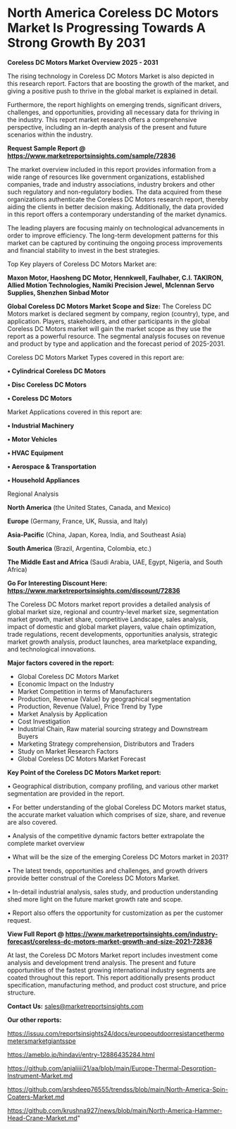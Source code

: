 # North America Coreless DC Motors Market Is Progressing Towards A Strong Growth By 2031

<Strong> Coreless DC Motors Market Overview 2025 - 2031</strong>

The rising technology in Coreless DC Motors Market is also depicted in this research report. Factors that are boosting the growth of the market, and giving a positive push to thrive in the global market is explained in detail.

Furthermore, the report highlights on emerging trends, significant drivers, challenges, and opportunities, providing all necessary data for thriving in the industry. This report market research offers a comprehensive perspective, including an in-depth analysis of the present and future scenarios within the industry.

<strong>Request Sample Report @ <a href=https://www.marketreportsinsights.com/sample/72836>https://www.marketreportsinsights.com/sample/72836</a></strong>

The market overview included in this report provides information from a wide range of resources like government organizations, established companies, trade and industry associations, industry brokers and other such regulatory and non-regulatory bodies. The data acquired from these organizations authenticate the Coreless DC Motors research report, thereby aiding the clients in better decision making. Additionally, the data provided in this report offers a contemporary understanding of the market dynamics.

The leading players are focusing mainly on technological advancements in order to improve efficiency. The long-term development patterns for this market can be captured by continuing the ongoing process improvements and financial stability to invest in the best strategies.

Top Key players of Coreless DC Motors Market are:

<strong>Maxon Motor, Haosheng DC Motor, Hennkwell, Faulhaber, C.I. TAKIRON, Allied Motion Technologies, Namiki Precision Jewel, Mclennan Servo Supplies, Shenzhen Sinbad Motor</strong>

<strong><b>Global Coreless DC Motors Market Scope and Size:</b></strong>
The Coreless DC Motors market is declared segment by company, region (country), type, and application. Players, stakeholders, and other participants in the global Coreless DC Motors market will gain the market scope as they use the report as a powerful resource. The segmental analysis focuses on revenue and product by type and application and the forecast period of 2025-2031.

Coreless DC Motors Market Types covered in this report are:

<strong>• Cylindrical Coreless DC Motors

• Disc Coreless DC Motors

• Coreless DC Motors</strong>

Market Applications covered in this report are:

<strong>• Industrial Machinery

• Motor Vehicles

• HVAC Equipment

• Aerospace & Transportation

• Household Appliances</strong> 

Regional Analysis

<strong>North America</strong> (the United States, Canada, and Mexico)

<strong>Europe</strong> (Germany, France, UK, Russia, and Italy)

<strong>Asia-Pacific</strong> (China, Japan, Korea, India, and Southeast Asia)

<strong>South America</strong> (Brazil, Argentina, Colombia, etc.)

<strong>The Middle East and Africa</strong> (Saudi Arabia, UAE, Egypt, Nigeria, and South Africa)

<strong>Go For Interesting Discount Here: <a href=https://www.marketreportsinsights.com/discount/72836>https://www.marketreportsinsights.com/discount/72836</a></strong>

The Coreless DC Motors market report provides a detailed analysis of global market size, regional and country-level market size, segmentation market growth, market share, competitive Landscape, sales analysis, impact of domestic and global market players, value chain optimization, trade regulations, recent developments, opportunities analysis, strategic market growth analysis, product launches, area marketplace expanding, and technological innovations.

<strong><b>Major factors covered in the report:</b></strong>
<ul>
  <li>Global Coreless DC Motors Market </li>
  <li>Economic Impact on the Industry</li>
  <li>Market Competition in terms of Manufacturers</li>
  <li>Production, Revenue (Value) by geographical segmentation</li>
  <li>Production, Revenue (Value), Price Trend by Type</li>
  <li>Market Analysis by Application</li>
  <li>Cost Investigation</li>
  <li>Industrial Chain, Raw material sourcing strategy and Downstream Buyers</li>
  <li>Marketing Strategy comprehension, Distributors and Traders</li>
  <li>Study on Market Research Factors</li>
  <li>Global Coreless DC Motors Market Forecast</li>
</ul>

<strong><b>Key Point of the Coreless DC Motors Market report:</b></strong>

• Geographical distribution, company profiling, and various other market segmentation are provided in the report.

• For better understanding of the global Coreless DC Motors market status, the accurate market valuation which comprises of size, share, and revenue are also covered.

• Analysis of the competitive dynamic factors better extrapolate the complete market overview

• What will be the size of the emerging Coreless DC Motors market in 2031?

• The latest trends, opportunities and challenges, and growth drivers provide better construal of the Coreless DC Motors Market.

• In-detail industrial analysis, sales study, and production understanding shed more light on the future market growth rate and scope.

• Report also offers the opportunity for customization as per the customer request.

<strong><b>View Full Report @ <a href=https://www.marketreportsinsights.com/industry-forecast/coreless-dc-motors-market-growth-and-size-2021-72836>https://www.marketreportsinsights.com/industry-forecast/coreless-dc-motors-market-growth-and-size-2021-72836</a></b></strong>


At last, the Coreless DC Motors Market report includes investment come analysis and development trend analysis. The present and future opportunities of the fastest growing international industry segments are coated throughout this report. This report additionally presents product specification, manufacturing method, and product cost structure, and price structure.

<strong>Contact Us:</strong>
sales@marketreportsinsights.com

<strong>Our other reports:</strong>

<a href=https://issuu.com/reportsinsights24/docs/europeoutdoorresistancethermometersmarketgiantsspe>https://issuu.com/reportsinsights24/docs/europeoutdoorresistancethermometersmarketgiantsspe</a>

<a href=https://ameblo.jp/hindavi/entry-12886435284.html>https://ameblo.jp/hindavi/entry-12886435284.html</a>

<a href=https://github.com/anjaliiii21/aa/blob/main/Europe-Thermal-Desorption-Instrument-Market.md>https://github.com/anjaliiii21/aa/blob/main/Europe-Thermal-Desorption-Instrument-Market.md</a>

<a href=https://github.com/arshdeep76555/trendss/blob/main/North-America-Spin-Coaters-Market.md>https://github.com/arshdeep76555/trendss/blob/main/North-America-Spin-Coaters-Market.md</a>

<a href=https://github.com/krushna927/news/blob/main/North-America-Hammer-Head-Crane-Market.md>https://github.com/krushna927/news/blob/main/North-America-Hammer-Head-Crane-Market.md</a>"
